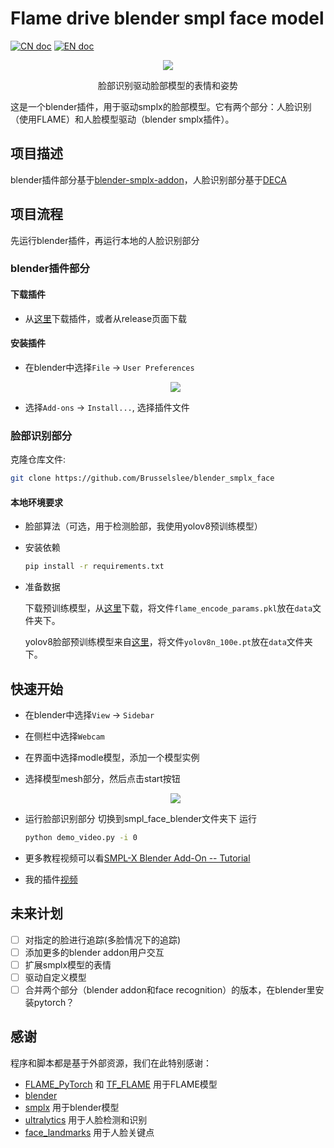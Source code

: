 # Flame drive blender smpl face model 
<p align="left">
<a href="Doc/README_CN.md"><img src="https://img.shields.io/badge/文档-中文版-blue.svg" alt="CN doc"></a> 
<a href="README.md"><img src="https://img.shields.io/badge/document-English-blue.svg" alt="EN doc"></a>
</p>


  <p align="center"> 
  <img src="cut.gif">
  </p>
  <p align="center">脸部识别驱动脸部模型的表情和姿势 <p align="center">


这是一个blender插件，用于驱动smplx的脸部模型。它有两个部分：人脸识别（使用FLAME）和人脸模型驱动（blender smplx插件）。

## 项目描述
blender插件部分基于[blender-smplx-addon](https://smpl-x.is.tue.mpg.de/)，人脸识别部分基于[DECA](https://github.com/yfeng95/DECA)

  
## 项目流程
先运行blender插件，再运行本地的人脸识别部分


### blender插件部分

#### 下载插件

* 从[这里](https://drive.google.com/file/d/1QYBQjPlzC7Xk06JVYWWQSltdx7gg70c_/view?usp=sharing)下载插件，或者从release页面下载


#### 安装插件

* 在blender中选择`File` -> `User Preferences`
  <p align="center">   
  <img src="load_addon.gif">
  </p>


* 选择`Add-ons` -> `Install...`, 选择插件文件

    
### 脸部识别部分

克隆仓库文件:
  ```bash
  git clone https://github.com/Brusselslee/blender_smplx_face
  ```  

#### 本地环境要求
 
* 脸部算法（可选，用于检测脸部，我使用yolov8预训练模型）  
  
* 安装依赖
  ```bash
  pip install -r requirements.txt
  ```
* 准备数据 
  
  下载预训练模型，从[这里](https://drive.google.com/file/d/16bfjajmNJtsQT6pXN0me_FKFGJnhCTPY/view?usp=sharing)下载，将文件`flame_encode_params.pkl`放在`data`文件夹下。

  yolov8脸部预训练模型来自[这里](https://drive.google.com/file/d/1SxyTynMZhRJu0goGhNL4PVUFTMgGEgv4/view?usp=sharing)，将文件`yolov8n_100e.pt`放在`data`文件夹下。


## 快速开始

* 在blender中选择`View` -> `Sidebar`

* 在侧栏中选择`Webcam`


* 在界面中选择modle模型，添加一个模型实例
  

* 选择模型mesh部分，然后点击start按钮
  <p align="center">   
  <img src="start.gif">
  </p>

* 运行脸部识别部分
  切换到smpl_face_blender文件夹下 运行
  ```bash
  python demo_video.py -i 0
  ```

* 更多教程视频可以看[SMPL-X Blender Add-On -- Tutorial](https://www.youtube.com/watch?v=DY2k29Jef94) 
* 我的插件[视频](https://www.bilibili.com/video/BV12D421A7Gf/?spm_id_from=333.999.0.0&vd_source=68a5de8a8ffee0752ac60feb59fc0d68)


## 未来计划
- [ ] 对指定的脸进行追踪(多脸情况下的追踪)
- [ ] 添加更多的blender addon用户交互
- [ ] 扩展smplx模型的表情
- [ ] 驱动自定义模型
- [ ] 合并两个部分（blender addon和face recognition）的版本，在blender里安装pytorch？

## 感谢
程序和脚本都是基于外部资源，我们在此特别感谢：  
- [FLAME_PyTorch](https://github.com/soubhiksanyal/FLAME_PyTorch) 和 [TF_FLAME](https://github.com/TimoBolkart/TF_FLAME) 用于FLAME模型  
- [blender](https://www.blender.org/download/) 
- [smplx](https://smpl-x.is.tue.mpg.de/) 用于blender模型
- [ultralytics](https://github.com/ultralytics/ultralytics) 用于人脸检测和识别
- [face_landmarks](https://github.com/1adrianb/face-alignment) 用于人脸关键点
